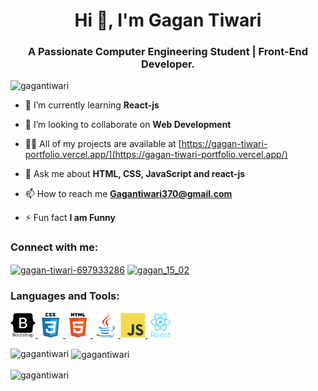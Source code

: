 <h1 align="center">Hi 👋, I'm Gagan Tiwari</h1>
<h3 align="center">A Passionate Computer Engineering Student | Front-End Developer.</h3>

<p align="left"> <img src="https://komarev.com/ghpvc/?username=gagantiwari&label=Profile%20views&color=0e75b6&style=flat" alt="gagantiwari" /> </p>

- 🌱 I’m currently learning **React-js**

- 👯 I’m looking to collaborate on **Web Development**

- 👨‍💻 All of my projects are available at [https://gagan-tiwari-portfolio.vercel.app/](https://gagan-tiwari-portfolio.vercel.app/)

- 💬 Ask me about **HTML, CSS, JavaScript and react-js**

- 📫 How to reach me **Gagantiwari370@gmail.com**

- ⚡ Fun fact **I am Funny**

<h3 align="left">Connect with me:</h3>
<p align="left">
<a href="https://linkedin.com/in/gagan-tiwari-697933286" target="blank"><img align="center" src="https://raw.githubusercontent.com/rahuldkjain/github-profile-readme-generator/master/src/images/icons/Social/linked-in-alt.svg" alt="gagan-tiwari-697933286" height="30" width="40" /></a>
<a href="https://instagram.com/gagan_15_02" target="blank"><img align="center" src="https://raw.githubusercontent.com/rahuldkjain/github-profile-readme-generator/master/src/images/icons/Social/instagram.svg" alt="gagan_15_02" height="30" width="40" /></a>
</p>

<h3 align="left">Languages and Tools:</h3>
<p align="left"> <a href="https://getbootstrap.com" target="_blank" rel="noreferrer"> <img src="https://raw.githubusercontent.com/devicons/devicon/master/icons/bootstrap/bootstrap-plain-wordmark.svg" alt="bootstrap" width="40" height="40"/> </a> <a href="https://www.w3schools.com/css/" target="_blank" rel="noreferrer"> <img src="https://raw.githubusercontent.com/devicons/devicon/master/icons/css3/css3-original-wordmark.svg" alt="css3" width="40" height="40"/> </a> <a href="https://www.w3.org/html/" target="_blank" rel="noreferrer"> <img src="https://raw.githubusercontent.com/devicons/devicon/master/icons/html5/html5-original-wordmark.svg" alt="html5" width="40" height="40"/> </a> <a href="https://www.java.com" target="_blank" rel="noreferrer"> <img src="https://raw.githubusercontent.com/devicons/devicon/master/icons/java/java-original.svg" alt="java" width="40" height="40"/> </a> <a href="https://developer.mozilla.org/en-US/docs/Web/JavaScript" target="_blank" rel="noreferrer"> <img src="https://raw.githubusercontent.com/devicons/devicon/master/icons/javascript/javascript-original.svg" alt="javascript" width="40" height="40"/> </a> <a href="https://reactjs.org/" target="_blank" rel="noreferrer"> <img src="https://raw.githubusercontent.com/devicons/devicon/master/icons/react/react-original-wordmark.svg" alt="react" width="40" height="40"/> </a> </p>

<p><img align="left" src="https://github-readme-stats.vercel.app/api/top-langs?username=gagantiwari&show_icons=true&locale=en&layout=compact" alt="gagantiwari" /></p>

<p>&nbsp;<img align="center" src="https://github-readme-stats.vercel.app/api?username=gagantiwari&show_icons=true&locale=en" alt="gagantiwari" /></p>

<p><img align="center" src="https://github-readme-streak-stats.herokuapp.com/?user=gagantiwari&" alt="gagantiwari" /></p>
